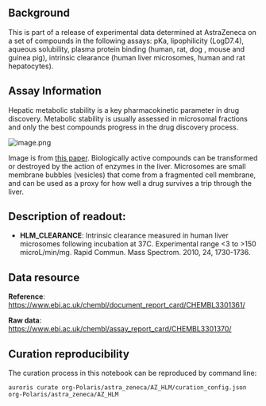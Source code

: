## Background
This is part of a release of experimental data determined at AstraZeneca on a set of compounds in the following assays: pKa, lipophilicity (LogD7.4), aqueous solubility, plasma protein binding (human, rat, dog , mouse and guinea pig), intrinsic clearance (human liver microsomes, human and rat hepatocytes). 

## Assay Information
Hepatic metabolic stability is a key pharmacokinetic parameter in drug discovery. Metabolic stability is usually assessed in microsomal fractions and only the best compounds progress in the drug discovery process.

![image.png](attachment:image.png)

Image is from [this paper](https://link.springer.com/article/10.1007/s00216-016-9929-6). Biologically active compounds can be transformed or destroyed by the action of enzymes in the liver. Microsomes are small membrane bubbles (vesicles) that come from a fragmented cell membrane, and can be used as a proxy for how well a drug survives a trip through the liver.

## Description of readout:
- **HLM_CLEARANCE**: Intrinsic clearance measured in human liver microsomes following incubation at 37C. Experimental range <3 to >150 microL/min/mg. Rapid Commun. Mass Spectrom. 2010, 24, 1730-1736.

## Data resource

**Reference**: https://www.ebi.ac.uk/chembl/document_report_card/CHEMBL3301361/

**Raw data**: https://www.ebi.ac.uk/chembl/assay_report_card/CHEMBL3301370/

## Curation reproducibility
The curation process in this notebook can be reproduced by command line:

```shell
auroris curate org-Polaris/astra_zeneca/AZ_HLM/curation_config.json org-Polaris/astra_zeneca/AZ_HLM
```